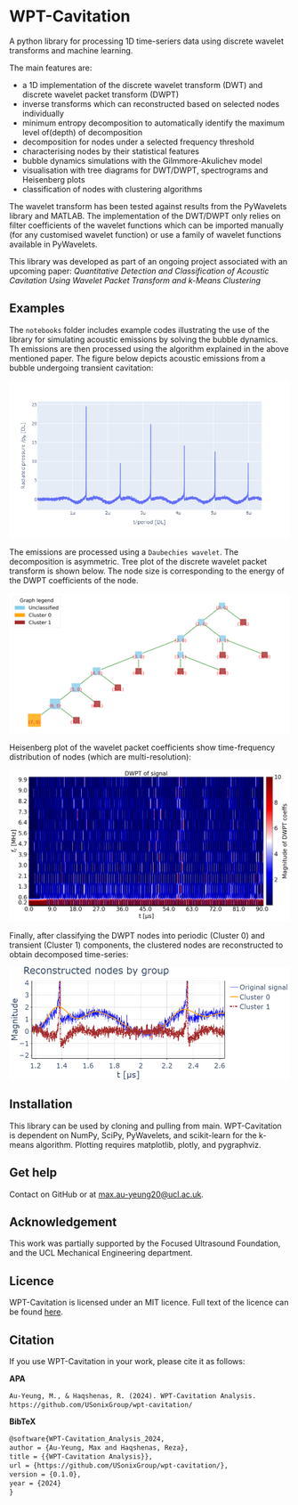 # WPT-Cavitation
A python library for processing 1D time-seriers data using discrete wavelet transforms and machine learning. 

The main features are:

- a 1D implementation of the discrete wavelet transform (DWT) and discrete wavelet packet transform (DWPT)
- inverse transforms which can reconstructed based on selected nodes individually
- minimum entropy decomposition to automatically identify the maximum level of(depth) of decomposition
- decomposition for nodes under a selected frequency threshold
- characterising nodes by their statistical features
- bubble dynamics simulations with the Gilmmore-Akulichev model
- visualisation with tree diagrams for DWT/DWPT, spectrograms and Heisenberg plots
- classification of nodes with clustering algorithms

The wavelet transform has been tested against results from the PyWavelets library and MATLAB. The implementation of the DWT/DWPT only relies on filter coefficients of the wavelet functions which can be imported manually (for any customised wavelet function) or use a family of wavelet functions available in PyWavelets.

This library was developed as part of an ongoing project associated with an upcoming paper: *Quantitative Detection and Classification of Acoustic Cavitation Using Wavelet Packet Transform and k-Means Clustering*

## Examples
The `notebooks` folder includes example codes illustrating the use of the library for simulating acoustic emissions by solving the bubble dynamics. Th emissions are then processed using the algorithm explained in the above mentioned paper. The figure below depicts acoustic emissions from a bubble undergoing transient cavitation:

![bdsimulation](bdsimulation.jpg)

The emissions are processed using a `Daubechies wavelet`. The decomposition is asymmetric. Tree plot of the discrete wavelet packet transform is shown below. The node size is corresponding to the energy of the DWPT coefficients of the node.

![treeplot](treeplot.png)

Heisenberg plot of the wavelet packet coefficients show time-frequency distribution of nodes (which are multi-resolution):

![heisenberg](heisenberg.png)

Finally, after classifying the DWPT nodes into periodic (Cluster 0) and transient (Cluster 1) components, the clustered nodes are reconstructed to obtain decomposed time-series:

![reconstruction](reconstruction.jpg)


## Installation
This library can be used by cloning and pulling from main.
WPT-Cavitation is dependent on NumPy, SciPy, PyWavelets, and scikit-learn for the k-means algorithm. Plotting requires matplotlib, plotly, and pygraphviz.

## Get help
Contact on GitHub or at max.au-yeung20@ucl.ac.uk.

## Acknowledgement
This work was partially supported by the Focused Ultrasound Foundation, and the UCL Mechanical Engineering department.

## Licence
WPT-Cavitation is licensed under an MIT licence. Full text of the licence can be found [here](LICENSE).

## Citation
If you use WPT-Cavitation in your work, please cite it as follows:

**APA**
```
Au-Yeung, M., & Haqshenas, R. (2024). WPT-Cavitation Analysis. https://github.com/USonixGroup/wpt-cavitation/
```

**BibTeX**
```
@software{WPT-Cavitation_Analysis_2024,
author = {Au-Yeung, Max and Haqshenas, Reza},
title = {{WPT-Cavitation Analysis}},
url = {https://github.com/USonixGroup/wpt-cavitation/},
version = {0.1.0},
year = {2024}
}
```
